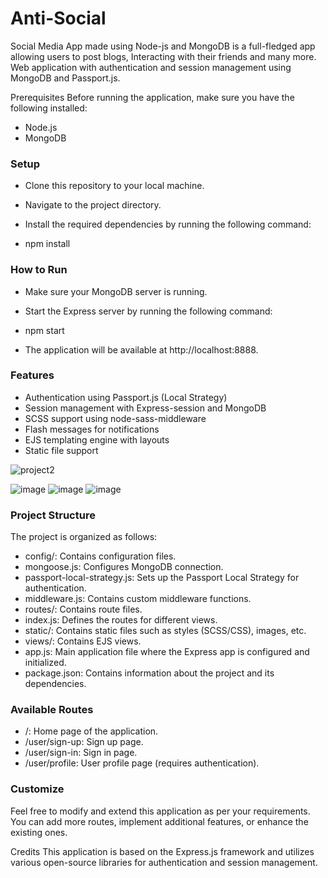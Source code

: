 # Anti-Social

Social Media App made using Node-js and MongoDB is a full-fledged app allowing users to post blogs, Interacting with
their friends and many more. Web application with authentication and session management using MongoDB and Passport.js.

Prerequisites
Before running the application, make sure you have the following installed:

- Node.js
- MongoDB

### Setup

- Clone this repository to your local machine.

- Navigate to the project directory.

- Install the required dependencies by running the following command:

* npm install

### How to Run

- Make sure your MongoDB server is running.

- Start the Express server by running the following command:


* npm start
  
- The application will be available at http://localhost:8888.

### Features
* Authentication using Passport.js (Local Strategy)
* Session management with Express-session and MongoDB
* SCSS support using node-sass-middleware
* Flash messages for notifications
* EJS templating engine with layouts
* Static file support

![project2](https://user-images.githubusercontent.com/79148315/187667563-b3abb428-b2f1-4eae-aaff-9a4cfdac1c2e.png)

![image](https://user-images.githubusercontent.com/79148315/187760337-876fd0f1-1116-432f-9a55-7466dcdb0cd7.png)
![image](https://user-images.githubusercontent.com/79148315/187760406-590f7503-7c79-4bc5-b915-701e22785ba9.png)
![image](https://user-images.githubusercontent.com/79148315/187760478-c14ae5c5-9ba8-45e8-834c-a161c0568564.png)
  
### Project Structure
The project is organized as follows:

* config/: Contains configuration files.
* mongoose.js: Configures MongoDB connection.
* passport-local-strategy.js: Sets up the Passport Local Strategy for authentication.
* middleware.js: Contains custom middleware functions.
* routes/: Contains route files.
* index.js: Defines the routes for different views.
* static/: Contains static files such as styles (SCSS/CSS), images, etc.
* views/: Contains EJS views.
* app.js: Main application file where the Express app is configured and initialized.
* package.json: Contains information about the project and its dependencies.

### Available Routes
* /: Home page of the application.
* /user/sign-up: Sign up page.
* /user/sign-in: Sign in page.
* /user/profile: User profile page (requires authentication).
### Customize
Feel free to modify and extend this application as per your requirements. You can add more routes, implement additional features, or enhance the existing ones.

Credits
This application is based on the Express.js framework and utilizes various open-source libraries for authentication and session management.


